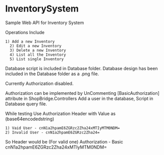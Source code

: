 # InventorySystem
Sample Web API for Inventory System

Operations Include

    1) Add a new Inventory
	  2) Edit a new Inventory
	  3) Delete a new Inventory
	  4) List all the Inventory
	  5) List single Inventory

Database script is included in Database folder.
Database design has been included in the Database folder as a .png file.

Currently Authorization disabled.

Authorization can be implemented by UnCommenting [BasicAuthorization] attribute in ShopBridge.Controllers
Add a user in the database, Script in Database query file.

While testing
Use Authorization Header with Value as (base64encodedstring)

	1) Vaid User - cnN1a2hpamE6ZGRzc2Zha24xMTIyMTM0NDM=
	2) Invalid User - cnN1a2hpamE6ZGRzc2Zha24=

So Header would be (For valid one)
Authorization - Basic cnN1a2hpamE6ZGRzc2Zha24xMTIyMTM0NDM=
